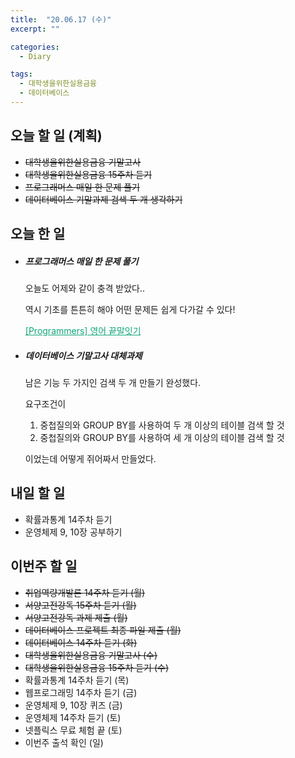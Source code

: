 ```yaml
---
title:  "20.06.17 (수)"
excerpt: ""

categories:
  - Diary

tags:
  - 대학생을위한실용금융
  - 데이터베이스
---
```


## 오늘 할 일 (계획)

- ~~대학생을위한실용금융 기말고사~~
- ~~대학생을위한실용금융 15주차 듣기~~
- ~~프로그래머스 매일 한 문제 풀기~~
- ~~데이터베이스 기말과제 검색 두 개 생각하기~~

## 오늘 한 일

- ##### 프로그래머스 매일 한 문제 풀기

  오늘도 어제와 같이 충격 받았다..
  
  역시 기초를 튼튼히 해야 어떤 문제든 쉽게 다가갈 수 있다!
  
  <a href="https://nam-ki-bok.github.io/quiz/Quiz_English/" style="color:#0FA678">[Programmers] 영어 끝말잇기</a>
  
- ##### 데이터베이스 기말고사 대체과제

  남은 기능 두 가지인 검색 두 개 만들기 완성했다.

  요구조건이

  1. 중첩질의와 GROUP BY를 사용하여 두 개 이상의 테이블 검색 할 것
  2. 중첩질의와 GROUP BY를 사용하여 세 개 이상의 테이블 검색 할 것

  이었는데 어떻게 쥐어짜서 만들었다.

## 내일 할 일

- 확률과통계 14주차 듣기
- 운영체제 9, 10장 공부하기

## 이번주 할 일

- ~~취업역량개발론 14주차 듣기 (월)~~
- ~~서양고전강독 15주차 듣기 (월)~~
- ~~서양고전강독 과제 제출 (월)~~
- ~~데이터베이스 프로젝트 최종 파일 제출 (월)~~
- ~~데이터베이스 14주차 듣기 (화)~~
- ~~대학생을위한실용금융 기말고사 (수)~~
- ~~대학생을위한실용금융 15주차 듣기 (수)~~
- 확률과통계 14주차 듣기 (목)
- 웹프로그래밍 14주차 듣기 (금)
- 운영체제 9, 10장 퀴즈 (금)
- 운영체제 14주차 듣기 (토)
- 넷플릭스 무료 체험 끝 (토)
- 이번주 출석 확인 (일)
